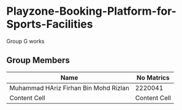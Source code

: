 # Playzone-Booking-Platform-for-Sports-Facilities
Group G works
## Group Members
 | Name | No Matrics |
| ------------- | ------------- |
| Muhammad HAriz Firhan Bin Mohd Rizlan  | 2220041  |
| Content Cell  | Content Cell  |
